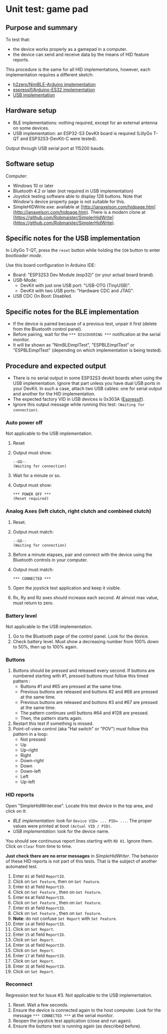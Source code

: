 # Unit test: game pad

## Purpose and summary

To test that:

- the device works properly as a gamepad in a computer.
- the device can send and receive data by the means of HID feature reports.

This procedure is the same for all HID implementations,
however, each implementation requires a different sketch:

- [h2zero/NimBLE-Arduino implementation](./NimBLEimplTest/NimBLEimplTest.ino)
- [espressif/Arduino-ES32 implementation](./ESPBLEimplTest/ESPBLEimplTest.ino)
- [USB implementation](./USBImplTest/USBImplTest.ino)

## Hardware setup

- BLE implementations: nothing required, except for an external antenna on some devices.
- USB implementation: an ESP32-S3 DevKit board is required
  (LillyGo T-QT and ESP32S3-DevKit-C were tested).

Output through USB serial port at 115200 bauds.

## Software setup

Computer:

- Windows 10 or later
- Bluetooth 4.2 or later (not required in USB implementation)
- Joystick testing software able to display 128 buttons.
  Note that Window's device property page is not suitable for this.
- SimpleHIDWrite.exe:
  available at [http://janaxelson.com/hidpage.htm](http://janaxelson.com/hidpage.htm).
  There is a modern clone at
  [https://github.com/Robmaister/SimplerHidWrite](https://github.com/Robmaister/SimplerHidWrite).

## Specific notes for the USB implementation

In LillyGo T-QT, press the `reset` button while holding the `IO0` button
to enter *bootloader mode*.

Use this board configuration in Arduino IDE:

- Board: "ESP32S3 Dev Module (esp32)" (or your actual board brand).
- USB-Mode:
  - DevKit with just one USB port: "USB-OTG (TinyUSB)".
  - DevKit with two USB ports: "Hardware CDC and JTAG".
- USB CDC On Boot: Disabled.

## Specific notes for the BLE implementation

- If the device is paired because of a previous test,
  unpair it first (delete from the Bluetooth control panel).
- Before pairing, wait for the `*** DISCOVERING ***` notification at the serial monitor.
- It will be shown as "NimBLEimplTest", "ESPBLEimplTest" or "ESPBLEimplTest"
  (depending on which implementation is being tested).

## Procedure and expected output

- There is no serial output in some ESP32S3 devkit boards
  when using the USB implementation.
  Ignore that part unless you have dual USB ports in your DevKit.
  In such a case, attach two USB cables: one for serial output
  and another for the HID implementation.
- The expected factory VID in USB devices is 0x303A
  ([Espressif](https://docs.espressif.com/projects/esp-iot-solution/en/latest/usb/usb_overview/usb_vid_pid.html)).
- Ignore this output message while running this test:
  `(Waiting for connection)`.

### Auto power off

Not applicable to the USB implementation.

1. Reset
2. Output must show:

   ```text
   --GO--
   (Waiting for connection)
   ```

3. Wait for a minute or so.
4. Output must show:

   ```text
   *** POWER OFF ***
   (Reset required)
   ```

### Analog Axes (left clutch, right clutch and combined clutch)

1. Reset.
2. Output must match:

   ```text
   --GO--
   (Waiting for connection)
   ```

3. Before a minute elapses, pair and connect with the device using the Bluetooth controls in your computer.
4. Output must match:

   ```text
   *** CONNECTED ***
   ```

5. Open the joystick test application and keep it visible.
6. Rx, Ry and Rz axes should increase each second. At almost max value, must return to zero.

### Battery level

Not applicable to the USB implementation.

1. Go to the Bluetooth page of the control panel.
   Look for the device.
2. Check battery level.
   Must show a decreasing number from 100% down to 50%,
   then up to 100% again.

### Buttons

1. Buttons should be pressed and released every second.
   If buttons are numbered starting with #1, pressed buttons must follow this timed pattern :
   - Buttons #1 and #65 are pressed at the same time.
   - Previous buttons are released and buttons #2 and #66 are pressed at the same time.
   - Previous buttons are released and buttons #3 and #67 are pressed at the same time.
   - The pattern continues until buttons #64 and #128 are pressed.
   - Then, the pattern starts again.
2. Restart this test if something is missed.
3. Point-of-view control (aka "Hat switch" or "POV") must follow this pattern in a loop:
   - Not pressed
   - Up
   - Up-right
   - Right
   - Down-right
   - Down
   - Down-left
   - Left
   - Up-left

### HID reports

Open "SimpleHidWriter.exe".
Locate this test device in the top area, and click on it:

- *BLE implementation*: look for `Device VID= ... PID= ...`.
  The proper values were printed at boot `(Actual VID / PID)`.
- *USB implementation*: look for the device name.

You should see continuous report lines starting with `RD 01`.
Ignore them. Click on `Clear` from time to time.

**Just check there are no error messages** in *SimpleHidWriter*.
The behavior of these HID reports is not part of this tests.
That is the subject of another automated test.

1. Enter `02` at field `ReportID`.
2. Click on `Set Feature`, then on `Get Feature`.
3. Enter `03` at field `ReportID`.
4. Click on `Set Feature` , then on `Get Feature`.
5. Enter `04` at field `ReportID`.
6. Click on `Set Feature` , then on `Get Feature`.
7. Enter `05` at field `ReportID`.
8. Click on `Set Feature` , then on `Get Feature`.
9. **Note**: do not confuse `Set Report` with `Set Feature`.
10. Enter `14` at field `ReportID`.
11. Click on `Set Report`.
12. Enter `15` at field `ReportID`.
13. Click on `Set Report`.
14. Enter `16` at field `ReportID`.
15. Click on `Set Report`.
16. Enter `17` at field `ReportID`.
17. Click on `Set Report`.
18. Enter `1E` at field `ReportID`.
19. Click on `Set Report`.

### Reconnect

Regression test for Issue #3.
Not applicable to the USB implementation.

1. Reset. Wait a few seconds.
2. Ensure the device is connected again to the host computer.
   Look for the message `*** CONNECTED ***` at the serial monitor.
3. Reopen the joystick test application (close and run again).
4. Ensure the buttons test is running again (as described before).
